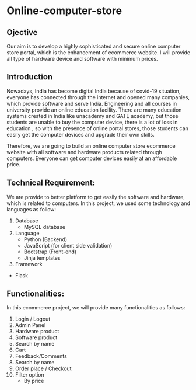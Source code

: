 # Online-computer-store

## Ojective
Our aim is to develop a highly sophisticated and secure online computer store portal, which is the enhancement of ecommerce website. I will provide all type of hardware device and software with minimum prices.
## Introduction
Nowadays, India has become digital India because of covid-19 situation, everyone has connected through the internet and opened many companies, which provide software and serve India. Engineering and all courses in university provide an online education facility. There are many education systems created in India like unacademy and GATE academy, but those students are unable to buy the computer device, there is a lot of loss in education , so with the presence of online portal stores, those students can easily get the computer devices and upgrade their own skills.


Therefore, we are going to build an online computer store ecommerce website with all software and hardware products related through computers. Everyone can get computer devices easily at an affordable price.

## Technical Requirement:
We are provide to better platform to get easily the software and hardware, which is related to computers. In this project, we used some technology and languages as follow:
1. Database
    * MySQL database
2. Language
    * Python (Backend)
    * JavaScript (for client side validation)  
    * Bootstrap (Front-end)
    * Jinja templates
3. Framework
  * Flask

## Functionalities:
In this ecommerce project, we will provide many functionalities as follows: 
1.	 Login / Logout
2.	Admin Panel
3.	Hardware product
4.	Software product
5.	Search by name
6.	Cart
7.	Feedback/Comments
8.	Search by name
9.	Order place / Checkout
10.	Filter option
    * By price


